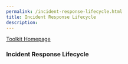 ```yaml
---
permalink: /incident-response-lifecycle.html
title: Incident Response Lifecycle
description: 
---
```

<head>
<link href="css/cyber.css" rel="stylesheet">
</head>

[Toolkit Homepage](../README.md)

### Incident Response Lifecycle